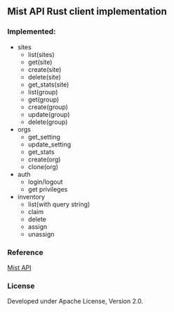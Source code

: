 Mist API Rust client implementation
-----

### Implemented:

- sites
  - list(sites)
  - get(site)
  - create(site)
  - delete(site)
  - get_stats(site)
  - list(group)
  - get(group)
  - create(group)
  - update(group)
  - delete(group)
- orgs
  - get_setting
  - update_setting
  - get_stats
  - create(org)
  - clone(org)
- auth
  - login/logout
  - get privileges
- inventory
  - list(with query string)
  - claim
  - delete
  - assign
  - unassign

### Reference

[Mist API](https://api.mist.com/api/v1/docs/Home)

### License

Developed under Apache License, Version 2.0.
